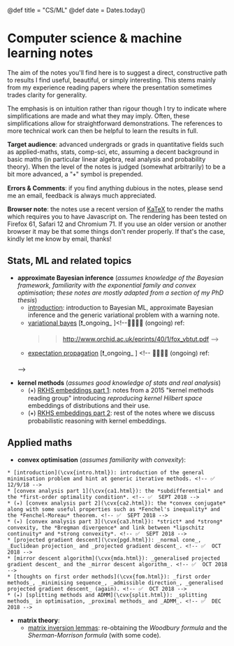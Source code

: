 @def title = "CS/ML"
@def date = Dates.today()

# Computer science & machine learning notes

The aim of the notes you'll find here is to suggest a direct, constructive path to results I find useful, beautiful, or simply interesting.
This stems mainly from my experience reading papers where the presentation sometimes trades clarity for generality.

The emphasis is on intuition rather than rigour though I try to indicate where simplifications are made and what they may imply.
Often, these simplifications allow for straightforward demonstrations.
The references to more technical work can then be helpful to learn the results in full.

**Target audience**: advanced undergrads or grads in quantitative fields such as applied-maths, stats, comp-sci, etc, assuming a decent background in basic maths (in particular linear algebra, real analysis and probability theory).
When the level of the notes is judged (somewhat arbitrarily) to be a bit more advanced, a "⭒" symbol is prepended.

**Errors & Comments**: if you find anything dubious in the notes, please send me an email, feedback is always much appreciated.

**Browser note**: the notes use a recent version of [KaTeX](https://katex.org/) to render the maths which requires you to have Javascript on. The rendering has been tested on Firefox 61, Safari 12 and Chromium 71. If you use an older version or another browser it may be that some things don't render properly. If that's the case, kindly let me know by email, thanks!

<!-- TODO
Once a bit clearer, think of a way to explain what exactly is kept here and how to navigate it otherwise might pile up quite quickly
-->

## Stats, ML and related topics

* **approximate Bayesian inference** (*assumes knowledge of the Bayesian framework, familiarity with the exponential family and convex optimisation;  these notes are mostly adapted from a section of my PhD thesis*)
    * [introduction](/pub/csml/abi/intro.html): introduction to Bayesian ML, approximate Bayesian inference and the generic variational problem with a warning note.
    * [variational bayes](/pub/csml/abi/vb.html) [❗️_ongoing_ ]<!--🚫🚫🚫🚫 (ongoing)
        ref:
        >> http://www.orchid.ac.uk/eprints/40/1/fox_vbtut.pdf
    -->
    * [expectation propagation](/pub/csml/abi/ep.html) [❗️_ongoing_ ] <!-- 🚫🚫🚫🚫 (ongoing)
        ref:
        >>
    -->


<!--
    * [exponential family and convexity part 1](/pub/csml/abi/ef-cvx1.html): 🚫🚫🚫🚫 (ongoing)
    * [exponential family and convexity part 2](/pub/csml/abi/ef-cvx2.html): 🚫🚫🚫🚫 (ongoing)
    * [online bayesian learning and assumed density filtering](/pub/csml/abi/obl-adf.html): 🚫🚫🚫🚫 (ongoing)
    * [expectation propagation](/pub/csml/abi/ep.html): 🚫🚫🚫🚫 (ongoing)
    * (⭒) [EP and distributed bayesian inference part 1](/pub/csml/abi/ep-dbi1.html): 🚫🚫🚫🚫 (ongoing)
    * (⭒) [EP and distributed bayesian inference part 1](/pub/csml//abi/ep-dbi2.html): 🚫🚫🚫🚫 (ongoing)
    * (⭒) [EP and distributed bayesian inference part 2](/pub/csml//abi/ep-dbi2.html): 🚫🚫🚫🚫 (ongoing) natural parameter space update, links with SMS
    * (⭒) [EP and distributed bayesian inference part 3](/pub/csml//abi/ep-dbi3.html): 🚫🚫🚫🚫 (ongoing) mean parameter space
    * (⭒) [EP and distributed bayesian inference part 4](/pub/csml//abi/ep-dbi4.html): 🚫🚫🚫🚫 (ongoing) ep energy perspective
    * (⭒) [EP and distributed bayesian inference part 5](/pub/csml//abi/ep-dbi5.html): 🚫🚫🚫🚫 (ongoing) mirror descent for ep energy
-->

<!-- * **adversarial ML** (*research notes on the topic*)
         * [Overview](/pub/csml/advml/overview.html): brief discussion of some interesting recent advances.
         * [Robust stats](/pub/aml/robust-stats.html):
-->

<!-- 🍺 * *notes on inference on graphical models* -->

* **kernel methods** (*assumes good knowledge of stats and real analysis*)
    * (⭒) [RKHS embeddings part 1](/pub/csml/rkhs/intro-rkhs1.html): notes from a 2015 "kernel methods reading group" introducing *reproducing kernel Hilbert space* embeddings of distributions and their use.
    * (⭒) [RKHS embeddings part 2](/pub/csml/rkhs/intro-rkhs2.html): rest of the notes where we discuss probabilistic reasoning with kernel embeddings. <!--👷-->

## Applied maths

* **convex optimisation** (*assumes familiarity with convexity*):  
<!--
TODO:
- harmonise presentation, include a brief overview of each page at top, and summary linking to rest.
===
- add example for MDA
- suggest Bregman to approximate r_x in first order
- add example for ADMM
-->
    * [introduction](\cvx{intro.html}): introduction of the general minimisation problem and hint at generic iterative methods. <!-- ✅ 12/9/18 -->
    * [convex analysis part 1](\cvx{ca1.html}): the *subdifferential* and the *first-order optimality condition*. <!-- ✅  SEPT 2018 -->
    * (⭒) [convex analysis part 2](\cvx{ca2.html}): the *convex conjugate* along with some useful properties such as *Fenchel's inequality* and the *Fenchel-Moreau* theorem. <!-- ✅  SEPT 2018 -->
    * (⭒) [convex analysis part 3](\cvx{ca3.html}): *strict* and *strong* convexity, the *Bregman divergence* and link between *lipschitz continuity* and *strong convexity*. <!-- ✅  SEPT 2018 -->
    * [projected gradient descent](\cvx{pgd.html}): _normal cone_, _Euclidean projection_ and _projected gradient descent_. <!-- ✅  OCT 2018 -->
    * [mirror descent algorithm](\cvx{mda.html}): _generalised projected gradient descent_ and the _mirror descent algorithm_. <!-- ✅  OCT 2018 -->
    * [thoughts on first order methods](\cvx{fom.html}): _first order methods_, _minimising sequence_, _admissible direction_, _generalised projected gradient descent_ (again). <!-- ✅  OCT 2018 -->
    * (⭒) [splitting methods and ADMM](\cvx{split.html}): _splitting methods_ in optimisation, _proximal methods_ and _ADMM_. <!-- ✅  DEC 2018 -->


* **matrix theory**:
    * [matrix inversion lemmas](\mth{matinvlem.html}): re-obtaining the _Woodbury formula_ and the _Sherman-Morrison formula_ (with some code).

<!-- 🍺
* *notes on Krylov subspace methods*
    * conjugate gradient
-->
<!-- 🍺 * *notes on matrix theory* -->

<!-- 🍺  **unsorted**
* woodbury formula, link in rkhs part 1 -->
